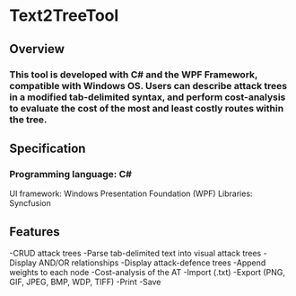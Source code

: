 # Text2TreeTool

## Overview

### This tool is developed with C# and the WPF Framework, compatible with Windows OS. Users can describe attack trees in a modified tab-delimited syntax, and perform cost-analysis to evaluate the cost of the most and least costly routes within the tree.

## Specification
### Programming language: C#
UI framework: Windows Presentation Foundation (WPF)
Libraries: Syncfusion
###

## Features
-CRUD attack trees
-Parse tab-delimited text into visual attack trees
-Display AND/OR relationships
-Display attack-defence trees
-Append weights to each node 
-Cost-analysis of the AT
-Import (.txt)
-Export (PNG, GIF, JPEG, BMP, WDP, TIFF)
-Print
-Save
